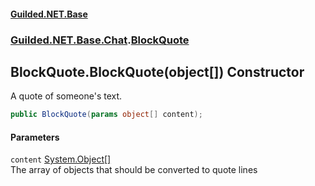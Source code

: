 
#### [Guilded.NET.Base](index 'index')
### [Guilded.NET.Base.Chat](index#Guilded_NET_Base_Chat 'Guilded.NET.Base.Chat').[BlockQuote](BlockQuote 'Guilded.NET.Base.Chat.BlockQuote')
## BlockQuote.BlockQuote(object[]) Constructor
A quote of someone's text.  
```csharp
public BlockQuote(params object[] content);
```

#### Parameters
<a name='Guilded_NET_Base_Chat_BlockQuote_BlockQuote(object__)_content'></a>
`content` [System.Object](https://docs.microsoft.com/en-us/dotnet/api/System.Object 'System.Object')[[]](https://docs.microsoft.com/en-us/dotnet/api/System.Array 'System.Array')  
The array of objects that should be converted to quote lines
  
